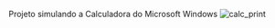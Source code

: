 Projeto simulando a Calculadora do Microsoft Windows
![calc_print](https://user-images.githubusercontent.com/102860659/190013542-cc3b1558-27a7-438d-8066-a749a290d68e.png)

